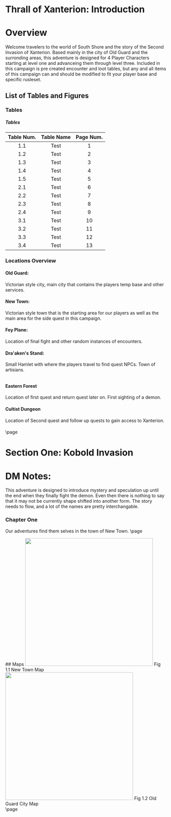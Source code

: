 # Thrall of Xanterion: Introduction

# Overview
Welcome travelers to the world of South Shore and the story of  the Second Invasion of Xanterion. Based mainly in the city of Old Guard and the surronding areas, this adventure is designed for 4 Player Characters starting at level one and advanceing them through level three. Included in this campaign is pre created encounter and loot tables, but any and all items of this campaign can and should be modified to fit your player base and specific rusleset.
## List of Tables and Figures
### Tables
##### Tables
| Table Num. | Table Name | Page Num. |
|:----:|:-------------:|:--------:|
| 1.1  | Test | 1 |
| 1.2  | Test | 2 |
| 1.3 | Test | 3 |
| 1.4 | Test | 4 |
| 1.5 | Test | 5 |
| 2.1 | Test | 6 |
| 2.2 | Test | 7 |
| 2.3 | Test | 8 |
| 2.4 | Test | 9 |
| 3.1 | Test | 10 |
| 3.2 | Test | 11 |
| 3.3 | Test | 12 |
| 3.4 | Test | 13 |

### Locations Overview
#### Old Guard:
Victorian style city, main city that contains the players temp base and other services.
#### New Town:
Victorian style town that is the starting area for our players as well as the main area for the side quest in this campaign.
#### Fey Plane:
Location of final fight and other random instances of encounters.
#### Dra'aken's Stand:
Small Hamlet with where the players travel to find quest NPCs. Town of artisians.

```
```
#### Eastern Forest
Location of first quest and return quest later on. First sighting of a demon.
#### Cultist Dungeon
Location of Second quest and follow up quests to gain access to Xanterion.
####
\page
# Section One: Kobold Invasion
# DM Notes:
This adventure is designed to introduce mystery and speculation up until the end when they finally fight the demon. Even then there is nothing to say that it may not be currently shape shifted into another form. The story needs to flow, and a lot of the names are pretty interchangable.
### Chapter One
Our adventures find them selves in the town of New Town.
\page
<div class='wide'>
## Maps
<img
  src='https://github.com/dakota-v/DandD/blob/feature/ThrallOfXanterion/ThrallOfXanterion/Locations/Newtown.png?raw=true'
  style='width:400px' /> Fig 1.1 New Town Map
<img
  src='https://github.com/dakota-v/DandD/blob/feature/ThrallOfXanterion/ThrallOfXanterion/Locations/OldGuard.png?raw=true'
  style='width:400px' /> Fig 1.2 Old Guard City Map
  </div>
  \page
  
